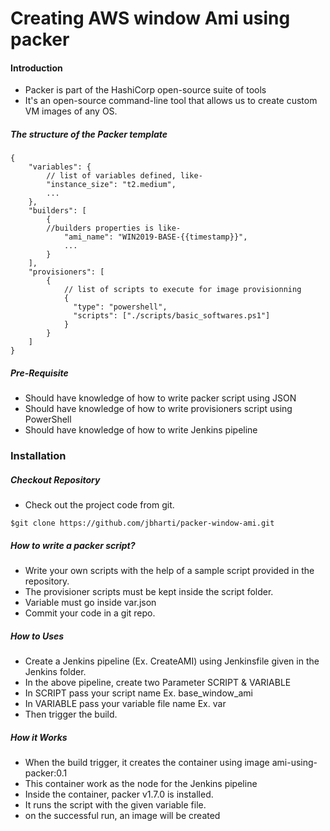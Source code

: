 # **Creating AWS window Ami using packer**

#### **Introduction**

-   Packer is part of the HashiCorp open-source suite of tools
-   It's an open-source command-line tool that allows us to create custom VM images of any OS.

##### **The structure of the Packer template**

```plaintext
{
	"variables": {
		// list of variables defined, like-
		"instance_size": "t2.medium",
		...
	},
	"builders": [	
		{
		//builders properties is like-
			"ami_name": "WIN2019-BASE-{{timestamp}}",
			...
		}
	],
	"provisioners": [
		{
			// list of scripts to execute for image provisionning
			{
    		  "type": "powershell",		 
    		  "scripts": ["./scripts/basic_softwares.ps1"] 
	    	}
		}
	]
}
```

##### **Pre-Requisite**

-   Should have knowledge of how to write packer script using JSON
-   Should have knowledge of how to write provisioners script using PowerShell
-   Should have knowledge of how to write Jenkins pipeline

### **Installation**

##### **Checkout Repository**

-   Check out the project code from git.

```plaintext
$git clone https://github.com/jbharti/packer-window-ami.git
```

##### **How to write a packer script?**

-   Write your own scripts with the help of a sample script provided in the repository.
-   The provisioner scripts must be kept inside the script folder.
-   Variable must go inside var.json
-   Commit your code in a git repo.

##### **How to Uses**

-   Create a Jenkins pipeline (Ex. CreateAMI) using Jenkinsfile given in the Jenkins folder.
-   In the above pipeline, create two Parameter SCRIPT & VARIABLE
-   In SCRIPT pass your script name Ex. base\_window\_ami
-   In VARIABLE pass your variable file name Ex. var
-   Then trigger the build.

##### **How it Works**

-   When the build trigger, it creates the container using image ami-using-packer:0.1
-   This container work as the node for the Jenkins pipeline
-   Inside the container, packer v1.7.0 is installed.
-   It runs the script with the given variable file.
-   on the successful run, an image will be created
